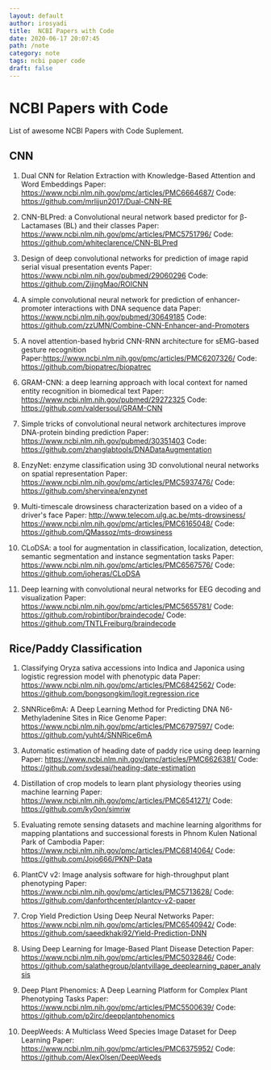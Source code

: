 ```yaml
---
layout: default
author: irosyadi
title:  NCBI Papers with Code
date: 2020-06-17 20:07:45
path: /note
category: note
tags: ncbi paper code
draft: false
---
```


# NCBI Papers with Code

List of awesome NCBI Papers with Code Suplement.

## CNN

1. Dual CNN for Relation Extraction with Knowledge-Based Attention and Word Embeddings
Paper: https://www.ncbi.nlm.nih.gov/pmc/articles/PMC6664687/
Code: https://github.com/mrlijun2017/Dual-CNN-RE

2. CNN-BLPred: a Convolutional neural network based predictor for β-Lactamases (BL) and their classes
Paper: https://www.ncbi.nlm.nih.gov/pmc/articles/PMC5751796/
Code: https://github.com/whiteclarence/CNN-BLPred

3. Design of deep convolutional networks for prediction of image rapid serial visual presentation events
Paper: https://www.ncbi.nlm.nih.gov/pubmed/29060296
Code: https://github.com/ZijingMao/ROICNN

4. A simple convolutional neural network for prediction of enhancer-promoter interactions with DNA sequence data
Paper: https://www.ncbi.nlm.nih.gov/pubmed/30649185
Code: https://github.com/zzUMN/Combine-CNN-Enhancer-and-Promoters

5. A novel attention-based hybrid CNN-RNN architecture for sEMG-based gesture recognition
Paper:https://www.ncbi.nlm.nih.gov/pmc/articles/PMC6207326/
Code: https://github.com/biopatrec/biopatrec

6. GRAM-CNN: a deep learning approach with local context for named entity recognition in biomedical text
Paper: https://www.ncbi.nlm.nih.gov/pubmed/29272325
Code: https://github.com/valdersoul/GRAM-CNN

7. Simple tricks of convolutional neural network architectures improve DNA-protein binding prediction
Paper: https://www.ncbi.nlm.nih.gov/pubmed/30351403
Code: https://github.com/zhanglabtools/DNADataAugmentation

8. EnzyNet: enzyme classification using 3D convolutional neural networks on spatial representation
Paper: https://www.ncbi.nlm.nih.gov/pmc/articles/PMC5937476/
Code: https://github.com/shervinea/enzynet

9. Multi-timescale drowsiness characterization based on a video of a driver's face 
Paper: http://www.telecom.ulg.ac.be/mts-drowsiness/
https://www.ncbi.nlm.nih.gov/pmc/articles/PMC6165048/
Code: https://github.com/QMassoz/mts-drowsiness

10. CLoDSA: a tool for augmentation in classification, localization, detection, semantic segmentation and instance segmentation tasks
Paper: https://www.ncbi.nlm.nih.gov/pmc/articles/PMC6567576/
Code: https://github.com/joheras/CLoDSA

11. Deep learning with convolutional neural networks for EEG decoding and visualization
Paper: https://www.ncbi.nlm.nih.gov/pmc/articles/PMC5655781/
Code: https://github.com/robintibor/braindecode/
Code: https://github.com/TNTLFreiburg/braindecode

## Rice/Paddy Classification
1. Classifying Oryza sativa accessions into Indica and Japonica using logistic regression model with phenotypic data
Paper: https://www.ncbi.nlm.nih.gov/pmc/articles/PMC6842562/
Code: https://github.com/bongsongkim/logit.regression.rice

2. SNNRice6mA: A Deep Learning Method for Predicting DNA N6-Methyladenine Sites in Rice Genome
Paper: https://www.ncbi.nlm.nih.gov/pmc/articles/PMC6797597/
Code: https://github.com/yuht4/SNNRice6mA

3. Automatic estimation of heading date of paddy rice using deep learning
Paper: https://www.ncbi.nlm.nih.gov/pmc/articles/PMC6626381/
Code: https://github.com/svdesai/heading-date-estimation

4. Distillation of crop models to learn plant physiology theories using machine learning
Paper: https://www.ncbi.nlm.nih.gov/pmc/articles/PMC6541271/
Code: https://github.com/ky0on/simriw

5. Evaluating remote sensing datasets and machine learning algorithms for mapping plantations and successional forests in Phnom Kulen National Park of Cambodia
Paper: https://www.ncbi.nlm.nih.gov/pmc/articles/PMC6814064/
Code: https://github.com/Jojo666/PKNP-Data

6. PlantCV v2: Image analysis software for high-throughput plant phenotyping
Paper: https://www.ncbi.nlm.nih.gov/pmc/articles/PMC5713628/
Code: https://github.com/danforthcenter/plantcv-v2-paper

7. Crop Yield Prediction Using Deep Neural Networks
Paper: https://www.ncbi.nlm.nih.gov/pmc/articles/PMC6540942/
Code: https://github.com/saeedkhaki92/Yield-Prediction-DNN

8. Using Deep Learning for Image-Based Plant Disease Detection
Paper: https://www.ncbi.nlm.nih.gov/pmc/articles/PMC5032846/
Code: https://github.com/salathegroup/plantvillage_deeplearning_paper_analysis

9. Deep Plant Phenomics: A Deep Learning Platform for Complex Plant Phenotyping Tasks
Paper: https://www.ncbi.nlm.nih.gov/pmc/articles/PMC5500639/
Code: https://github.com/p2irc/deepplantphenomics

10. DeepWeeds: A Multiclass Weed Species Image Dataset for Deep Learning
Paper: https://www.ncbi.nlm.nih.gov/pmc/articles/PMC6375952/
Code: https://github.com/AlexOlsen/DeepWeeds




